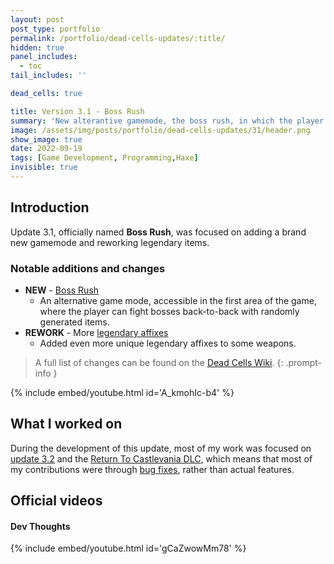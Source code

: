 ```yaml
---
layout: post
post_type: portfolio
permalink: /portfolio/dead-cells-updates/:title/
hidden: true
panel_includes:
  - toc
tail_includes: ''

dead_cells: true

title: Version 3.1 - Boss Rush
summary: 'New alterantive gamemode, the boss rush, in which the player can fight bosses back-to-back.'
image: /assets/img/posts/portfolio/dead-cells-updates/31/header.png
show_image: true
date: 2022-09-19
tags: [Game Development, Programming,Haxe]
invisible: true
---
```


## Introduction

Update 3.1, officially named **Boss Rush**, was focused on adding a brand new gamemode and reworking legendary items.

### Notable additions and changes

- **NEW** - [Boss Rush](https://deadcells.wiki.gg/wiki/Boss_Rush)
  - An alternative game mode, accessible in the first area of the game, where the player can fight bosses back-to-back with randomly generated items.
- **REWORK** - More [legendary affixes](https://deadcells.wiki.gg/wiki/Affixes#Legendary_affixes)
  - Added even more unique legendary affixes to some weapons.

> A full list of changes can be found on the [Dead Cells Wiki](https://deadcells.wiki.gg/wiki/Version_3.1).
{: .prompt-info }

{% include embed/youtube.html id='A_kmohIc-b4' %}

## What I worked on

During the development of this update, most of my work was focused on [update 3.2](/portfolio/dead-cells-updates/everyone-is-here-vol-2/) and the [Return To Castlevania DLC](/portfolio/dead-cells-updates/queen-and-the-sea/), which means that most of my contributions were through [bug fixes](https://deadcells.wiki.gg/wiki/Version_3.1#Bug_fixes), rather than actual features.

## Official videos

#### Dev Thoughts

{% include embed/youtube.html id='gCaZwowMm78' %}